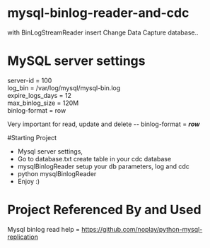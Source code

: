 # mysql-binlog-reader-and-cdc
with BinLogStreamReader insert Change Data Capture database..


# MySQL server settings

server-id		 = 100 <br>
log_bin			 = /var/log/mysql/mysql-bin.log <br>
expire_logs_days = 12<br>
max_binlog_size  = 120M <br>
binlog-format    = row<br>

Very important for read, update and delete -- binlog-format = <b><i> row</i> </b>  

#Starting Project

- Mysql server settings,
- Go to database.txt create table in your cdc database
- mysqlBinlogReader setup your db parameters, log and cdc
- python mysqlBinlogReader 
- Enjoy :)

# Project Referenced By and Used


Mysql binlog read help  =  https://github.com/noplay/python-mysql-replication